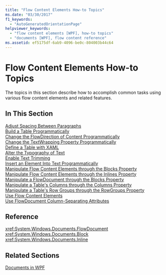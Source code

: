 ```yaml
---
title: "Flow Content Elements How-to Topics"
ms.date: "03/30/2017"
f1_keywords: 
  - "AutoGeneratedOrientationPage"
helpviewer_keywords: 
  - "flow content elements [WPF], how-to topics"
  - "documents [WPF], flow content reference"
ms.assetid: ef5175df-6ab9-4096-be0c-804003b44c64
---
```

# Flow Content Elements How-to Topics
The topics in this section describe how to accomplish common tasks using various flow content elements and related features.  
  
## In This Section  
 [Adjust Spacing Between Paragraphs](../../../../docs/framework/wpf/advanced/how-to-adjust-spacing-between-paragraphs.md)  
 [Build a Table Programmatically](../../../../docs/framework/wpf/advanced/how-to-build-a-table-programmatically.md)  
 [Change the FlowDirection of Content Programmatically](../../../../docs/framework/wpf/advanced/how-to-change-the-flowdirection-of-content-programmatically.md)  
 [Change the TextWrapping Property Programmatically](../../../../docs/framework/wpf/advanced/how-to-change-the-textwrapping-property-programmatically.md)  
 [Define a Table with XAML](../../../../docs/framework/wpf/advanced/how-to-define-a-table-with-xaml.md)  
 [Alter the Typography of Text](../../../../docs/framework/wpf/advanced/how-to-alter-the-typography-of-text.md)  
 [Enable Text Trimming](../../../../docs/framework/wpf/advanced/how-to-enable-text-trimming.md)  
 [Insert an Element Into Text Programmatically](../../../../docs/framework/wpf/advanced/how-to-insert-an-element-into-text-programmatically.md)  
 [Manipulate Flow Content Elements through the Blocks Property](../../../../docs/framework/wpf/advanced/how-to-manipulate-flow-content-elements-through-the-blocks-property.md)  
 [Manipulate Flow Content Elements through the Inlines Property](../../../../docs/framework/wpf/advanced/how-to-manipulate-flow-content-elements-through-the-inlines-property.md)  
 [Manipulate a FlowDocument through the Blocks Property](../../../../docs/framework/wpf/advanced/how-to-manipulate-a-flowdocument-through-the-blocks-property.md)  
 [Manipulate a Table's Columns through the Columns Property](../../../../docs/framework/wpf/advanced/how-to-manipulate-table-columns-through-the-columns-property.md)  
 [Manipulate a Table's Row Groups through the RowGroups Property](../../../../docs/framework/wpf/advanced/how-to-manipulate-table-row-groups-through-the-rowgroups-property.md)  
 [Use Flow Content Elements](../../../../docs/framework/wpf/advanced/how-to-use-flow-content-elements.md)  
 [Use FlowDocument Column-Separating Attributes](../../../../docs/framework/wpf/advanced/how-to-use-flowdocument-column-separating-attributes.md)  
  
## Reference  
 <xref:System.Windows.Documents.FlowDocument>  
  <xref:System.Windows.Documents.Block>  
  <xref:System.Windows.Documents.Inline>  
  
## Related Sections  
 [Documents in WPF](../../../../docs/framework/wpf/advanced/documents-in-wpf.md)

